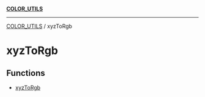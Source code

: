 [**COLOR_UTILS**](../README.md)

***

[COLOR_UTILS](../README.md) / xyzToRgb

# xyzToRgb

## Functions

- [xyzToRgb](functions/xyzToRgb.md)
